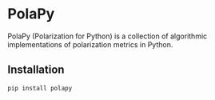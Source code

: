 # PolaPy

PolaPy (Polarization for Python) is a collection of algorithmic implementations of polarization metrics in Python.

## Installation

```
pip install polapy
```
